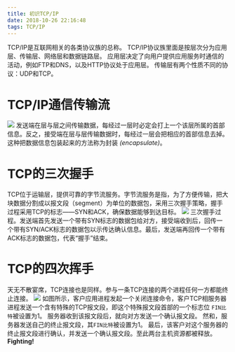 ```yaml
---
title: 初识TCP/IP
date: 2018-10-26 22:16:48
tags: TCP/IP
---
```

TCP/IP是互联网相关的各类协议族的总称。
TCP/IP协议族里面是按层次分为应用层、传输层、网络层和数据链路层。
应用层决定了向用户提供应用服务时通信的活动，例如FTP和DNS，以及HTTP协议处于应用层。
传输层有两个性质不同的协议：UDP和TCP。
# TCP/IP通信传输流

![](http://ph5zfz0ki.bkt.clouddn.com/18-10-26/94544374.jpg)
发送端在层与层之间传输数据，每经过一层时必定会打上一个该层所属的首部信息。反之，接受端在层与层传输数据时，每经过一层会把相应的首部信息去掉。这种把数据信息包装起来的方法称为封装 _(encapsulate)_。

# TCP的三次握手
TCP位于运输层，提供可靠的字节流服务。字节流服务是指，为了方便传输，把大块数据分割成以报文段（segment）为单位的数据包，采用三次握手策略，握手过程采用TCP的标志——SYN和ACK，确保数据能够到达目标。
![](http://ph5zfz0ki.bkt.clouddn.com/18-10-26/29518100.jpg)
三次握手过程。发送端首先发送一个带有SYN标志的数据包给对方，接受端收到后，回传一个带有SYN/ACK标志的数据包以示传达确认信息。最后，发送端再回传一个带有ACK标志的数据包，代表“握手”结束。
# TCP的四次挥手
天无不散宴席，TCP连接也是同样。参与一条TCP连接的两个进程任何一方都能终止连接。
![](http://ph5zfz0ki.bkt.clouddn.com/18-10-27/17191236.jpg)
如图所示，客户应用进程发起一个关闭连接命令，客户TCP相服务器进程发送一个含有特殊的TCP报文段，即这个特殊报文段首部的一个标志位 `FIN比特`被设置为1。
服务器收到该报文段后，就向对方发送一个确认报文段。
然和，服务器发送自己的终止报文段，其`FIN比特`被设置为1。
最后，该客户对这个服务器的终止报文段进行确认，并发送一个确认报文段。至此两台主机资源都被释放。
<br>
<strong>Fighting!</strong>






